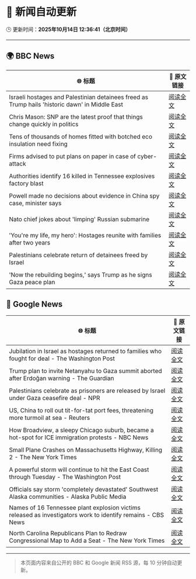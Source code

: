 # 🧠 新闻自动更新

🕒 更新时间：**2025年10月14日 12:36:41（北京时间）**

---

## 🌍 BBC News

| 🌐 标题 | 🔗 原文链接 |
|--------|-------------|
| Israeli hostages and Palestinian detainees freed as Trump hails 'historic dawn' in Middle East | [阅读全文](https://www.bbc.com/news/articles/c740jx07vz0o?at_medium=RSS&at_campaign=rss) |
| Chris Mason: SNP are the latest proof that things change quickly in politics | [阅读全文](https://www.bbc.com/news/articles/cdx4lz0789xo?at_medium=RSS&at_campaign=rss) |
| Tens of thousands of homes fitted with botched eco insulation need fixing | [阅读全文](https://www.bbc.com/news/articles/c3w965gz8zgo?at_medium=RSS&at_campaign=rss) |
| Firms advised to put plans on paper in case of cyber-attack | [阅读全文](https://www.bbc.com/news/articles/ced61xv967lo?at_medium=RSS&at_campaign=rss) |
| Authorities identify 16 killed in Tennessee explosives factory blast | [阅读全文](https://www.bbc.com/news/articles/c98n4g3p1x8o?at_medium=RSS&at_campaign=rss) |
| Powell made no decisions about evidence in China spy case, minister says | [阅读全文](https://www.bbc.com/news/articles/cvg4r177k52o?at_medium=RSS&at_campaign=rss) |
| Nato chief jokes about 'limping' Russian submarine | [阅读全文](https://www.bbc.com/news/articles/ckgk2pn4v9lo?at_medium=RSS&at_campaign=rss) |
| 'You're my life, my hero': Hostages reunite with families after two years | [阅读全文](https://www.bbc.com/news/articles/cyv8p8m4qg6o?at_medium=RSS&at_campaign=rss) |
| Palestinians celebrate return of detainees freed by Israel | [阅读全文](https://www.bbc.com/news/articles/cr430epq45go?at_medium=RSS&at_campaign=rss) |
| 'Now the rebuilding begins,' says Trump  as he signs Gaza peace plan | [阅读全文](https://www.bbc.com/news/articles/c709jxxrrvlo?at_medium=RSS&at_campaign=rss) |

## 📰 Google News

| 🌐 标题 | 🔗 原文链接 |
|--------|-------------|
| Jubilation in Israel as hostages returned to families who fought for deal - The Washington Post | [阅读全文](https://news.google.com/rss/articles/CBMikgFBVV95cUxPc1FkemRGS0dBZzV2c2hJMzlib0hQanJfRmpYbUM5bVNoT0dYbWNwNllLWnl0YnU5dGp3cHlKLW5lVkdaZjcwNVRxVUxvZHUwWjhaZmhERXprdUVRUS11U1VpZ0NsLW4tWTQxWjhnTzZDUU90Vm9vclB4R3pad2JTUEhIemRMOVVFSDZWRjgwQ1J0UQ?oc=5) |
| Trump plan to invite Netanyahu to Gaza summit aborted after Erdoğan warning - The Guardian | [阅读全文](https://news.google.com/rss/articles/CBMipwFBVV95cUxNdjg5VTYxZkdUQmE0aHhmdDJ5bWhZbF9sT2VvSkxkNkdvSDhMNzhfejZLbkp2QVExMUZfWV9NVVhZV3pNbWZpVF9JZUZqbi1LeHhpM3FaX2czc2hZN25JN0VXX1J4UXJPUXlfUXhYRFNwcDBucHFBcTQwNHhoRmplaGFCYldWc3V3N0VYUXYtSWdVaGhOd1hXVnh2Zy15SzQ5V3N4WGEwUQ?oc=5) |
| Palestinians celebrate as prisoners are released by Israel under Gaza ceasefire deal - NPR | [阅读全文](https://news.google.com/rss/articles/CBMiggFBVV95cUxQNWNRQTBBZWl2cUNTeUlYeEowNngxMWx2V1gxcUFuS3ItaGxaay1aS0lhTFlfLWUyV21YSzdMVUwzcjAySG83N0Ixcm80MEVtb3RnR1BoYXpxRlJRYXNEYzdoN3dka1Z5eHhlZFNuclZWcXRoSVNSS2JDN09Kc0VkdnZB?oc=5) |
| US, China to roll out tit-for-tat port fees, threatening more turmoil at sea - Reuters | [阅读全文](https://news.google.com/rss/articles/CBMitwFBVV95cUxOQzZ0OXpWdmxHSWh4dzlFcHpEa2ktaFJmQ2xMbDNreXVJMm53bGhnbEJRYy11UE45TGlZUDRXNnFPWUtOdmhQM1VhVndqRFhIQUpiM0hWbzFyaG5WNy1ySXV0ellxWW1ZdFM3cDVRSnlzQmIxNG5TazgycHdORWpySy1OVC1rUUJtZGRUamI3aHlhZVItWUZCS3VIWXRfb28tMjM2akpXdF9KSGxpYlM5V0ZfdDZXZzg?oc=5) |
| How Broadview, a sleepy Chicago suburb, became a hot-spot for ICE immigration protests - NBC News | [阅读全文](https://news.google.com/rss/articles/CBMioAFBVV95cUxOSlhDLTBPOWdxZFhBT2FtOVYwSE5vWVViWElNN0htZExfMnduTWNNWDhHc1RvY1RZQkN5aTVlTmduWWd4VmtfWm8yNE5QdEw4ZWtZT3dHRGw3WmM2U0MtSlFRald0dHBCcWF3UHBoVmYtcDBYOVd3aldsRnhabEU4SVhOQ3Y4am1xQ1dDam5PSHR4TUU1M01OY0dvd1dHd2Np0gFWQVVfeXFMTUt5LXpQM2tqWE9CaUE2UnJXN0xybXRpcXZqcUlCSVc4U3Z3cGp3a3dGVi1Dd1ZRYnJYZFZlR0dpLUVTTE52SkpoLTBIVUptc1ZyM19MSUE?oc=5) |
| Small Plane Crashes on Massachusetts Highway, Killing 2 - The New York Times | [阅读全文](https://news.google.com/rss/articles/CBMiggFBVV95cUxOb3U2WUswZ3dXOWZCRVVteE9tLVFPMVl1Mm9wWUd0b3dSd1Izc05LbHFockFET0lKUUFvd2ZlbEdJb2hFVnBKdU9wbDhIaDFpeWU4U0l4LU1ON0FFSXJZVWZteTBxQ181d3lrSlNod2Y3cUtBUk4yZzlKUWl0cF9oOG5n?oc=5) |
| A powerful storm will continue to hit the East Coast through Tuesday - The Washington Post | [阅读全文](https://news.google.com/rss/articles/CBMikgFBVV95cUxOSjlOTEFkQ0gxZ0VBdkY3VURINDNUOG9LTWZrM21rYmlPbUZzbjBfUTRSVVVDSk1UU1RuQWdBZ2pBUEhpQVlQZGs3R0k3T1B6dEJqYzQ3RVNWLUM0U3BvVEo4ZTZkR2s3dk5NbUN6UGFOVXBva3ZGX2FidG96dTJxMF92X2RKR2prOTN1UVFVb0VBZw?oc=5) |
| Officials say storm 'completely devastated' Southwest Alaska communities - Alaska Public Media | [阅读全文](https://news.google.com/rss/articles/CBMiwAFBVV95cUxPcVJfeUdydElWcDZfZkxhV2FhV0U2eXdMSjY4OENUQzFjSFE0M0ZadVMwSHBNbTBkUFpiemJ5S1doWXJHSE1sQ1h3ZmtRdkpKZERCTTJDWWUxRXAybnpEcnJhRUxtSlZpMVV3RlFUSHNlTWlJNlE4RXRBdHFobjdEd0lzTnlIb0ZkTzc5WERQRVR6aUpDWjM2RXpnSng5dTJfXzdxM0ZYSlBsd1RUUFdTUV9oVkNxTUVxb3pTQXlKcE8?oc=5) |
| Names of 16 Tennessee plant explosion victims released as investigators work to identify remains - CBS News | [阅读全文](https://news.google.com/rss/articles/CBMicEFVX3lxTE5DemsxVUJnY3dOTF9WTmFQbDdDbGN6dEpsWmREVFl1d2VSWTVwcjR0clZ2Um12VFI4QVU1Q3lqbXNsclFmemRTWW9lb0ttUGRKUXdZcEpOcVl2S1VwbGtsSGtZTGdLTU1xRFUxa0lRUHrSAXZBVV95cUxQRjd1LUkwem5UV2oyS1dzVjRlRXd1Qlp4a3VUS2JRZERHal9VRVhPZU1hOVNiWkV5ak1rdHdZS0NVeDE3YjBrbjdJeEdLS19McEJPNTJDYWNoYzU0bDhJVi1JZlpocWlld0w4YTA2OTBMOE5JVlZn?oc=5) |
| North Carolina Republicans Plan to Redraw Congressional Map to Add a Seat - The New York Times | [阅读全文](https://news.google.com/rss/articles/CBMiiwFBVV95cUxNSmxIMjdvd0JYNlFBcHZJbTZsYWdqb2JQQkJvS01GTjRJakdjVDJ6UmE3MjJjenR0cmZlNWxadHhENEZPeHU1RkNBb1hDa2NjQWtBbnBZZFBMYWlGb3RscEtkVDJKM2s4V0RQeFc0R2dBeUxmZGRzVnFyU1BjZXdpS19CeTh4YlhMOUw0?oc=5) |

---
> 本页面内容来自公开的 BBC 和 Google 新闻 RSS 源，每 10 分钟自动更新。